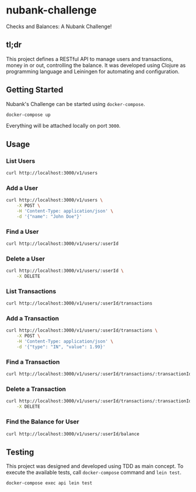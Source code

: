 # nubank-challenge

Checks and Balances: A Nubank Challenge!

## tl;dr

This project defines a RESTful API to manage users and transactions, money in or
out, controlling the balance. It was developed using Clojure as programming
language and Leiningen for automating and configuration.

## Getting Started

Nubank's Challenge can be started using `docker-compose`.

```bash
docker-compose up
```

Everything will be attached locally on port `3000`.

## Usage

### List Users

```bash
curl http://localhost:3000/v1/users
```

### Add a User

```bash
curl http://localhost:3000/v1/users \
    -X POST \
    -H 'Content-Type: application/json' \
    -d '{"name": "John Doe"}'
```

### Find a User

```bash
curl http://localhost:3000/v1/users/:userId
```

### Delete a User

```bash
curl http://localhost:3000/v1/users/:userId \
    -X DELETE
```

### List Transactions

```bash
curl http://localhost:3000/v1/users/:userId/transactions
```

### Add a Transaction

```bash
curl http://localhost:3000/v1/users/:userId/transactions \
    -X POST \
    -H 'Content-Type: application/json' \
    -d '{"type": "IN", "value": 1.99}'
```

### Find a Transaction

```bash
curl http://localhost:3000/v1/users/:userId/transactions/:transactionId
```

### Delete a Transaction

```bash
curl http://localhost:3000/v1/users/:userId/transactions/:transactionId \
    -X DELETE
```

### Find the Balance for User

```bash
curl http://localhost:3000/v1/users/:userId/balance
```

## Testing

This project was designed and developed using TDD as main concept. To execute
the available tests, call `docker-compose` command and `lein test`.

```bash
docker-compose exec api lein test
```
